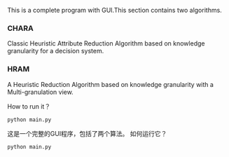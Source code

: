 This is a complete program with GUI.This section contains two algorithms.

### CHARA
Classic Heuristic Attribute Reduction Algorithm based on knowledge granularity for a decision system.
### HRAM
A Heuristic Reduction Algorithm based on knowledge granularity with a Multi-granulation view.

How to run it？
```python
python main.py
```

这是一个完整的GUI程序，包括了两个算法。
如何运行它？
```python
python main.py
```
